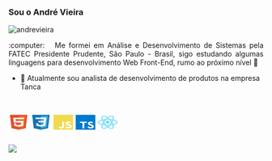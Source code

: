 <h3 align="left">Sou o André Vieira</h3>

<p align="left"> <img src="https://komarev.com/ghpvc/?username=dehvieira" alt="andrevieira" /> </p>

<p align="justify">
 :computer: &nbsp; Me formei em Análise e Desenvolvimento de Sistemas pela FATEC Presidente Prudente, São Paulo - Brasil, sigo estudando algumas linguagens para desenvolvimento Web Front-End, rumo ao próximo nível 🚀
</p>

- 🔭 Atualmente sou analista de desenvolvimento de produtos na empresa Tanca 

##

<div style="display: inline_block"><br>
  <img align="center" alt="Andre-HTML" height="30" width="40" src="https://raw.githubusercontent.com/devicons/devicon/master/icons/html5/html5-original.svg">
    <img align="center" alt="André-CSS" height="30" width="40" src="https://raw.githubusercontent.com/devicons/devicon/master/icons/css3/css3-original.svg">
  <img align="center" alt="Andre-Js" height="30" width="40" src="https://raw.githubusercontent.com/devicons/devicon/master/icons/javascript/javascript-plain.svg">
  <img align="center" alt="Andre-Ts" height="30" width="40" src="https://raw.githubusercontent.com/devicons/devicon/master/icons/typescript/typescript-plain.svg">
  <img align="center" alt="Andre-React" height="30" width="40" src="https://raw.githubusercontent.com/devicons/devicon/master/icons/react/react-original.svg">
</div>

##

 <div>
  <a href="https://www.linkedin.com/in/andrevieira3/" target="_blank"><img src="https://img.shields.io/badge/-LinkedIn-%230077B5?style=for-the-badge&logo=linkedin&logoColor=white"></a>

 </div>
